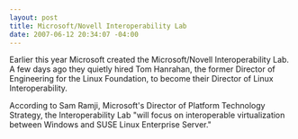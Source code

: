 ```yaml
---
layout: post
title: Microsoft/Novell Interoperability Lab
date: 2007-06-12 20:34:07 -04:00
---
```


Earlier this year Microsoft created the Microsoft/Novell Interoperability Lab. A few days ago they quietly hired Tom Hanrahan, the former Director of Engineering for the Linux Foundation, to become their Director of Linux Interoperability.

According to Sam Ramji, Microsoft's Director of Platform Technology Strategy, the Interoperability Lab "will focus on interoperable virtualization between Windows and SUSE Linux Enterprise Server."
